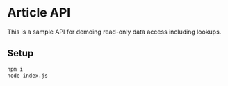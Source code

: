 # Article API

This is a sample API for demoing read-only data access including lookups.

## Setup

```sh
npm i
node index.js
```
